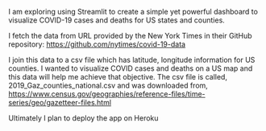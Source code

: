 I am exploring using Streamlit to create a simple yet powerful dashboard to visualize COVID-19 cases and deaths for US states and counties.

I fetch the data from URL provided by the New York Times in their GitHub repository:
https://github.com/nytimes/covid-19-data

I join this data to a csv file which has latitude, longitude information for US counties. I wanted to visualize COVID cases and deaths on a US map and this data will help me achieve that objective. The csv file is called, 2019_Gaz_counties_national.csv and was downloaded from, https://www.census.gov/geographies/reference-files/time-series/geo/gazetteer-files.html

Ultimately I plan to deploy the app on Heroku
